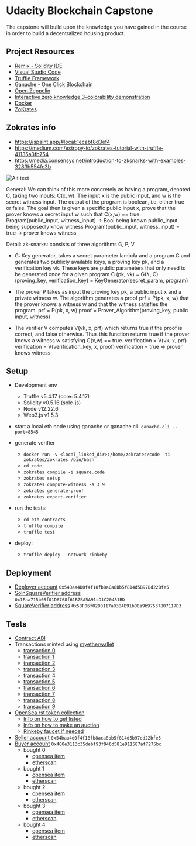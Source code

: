 # Udacity Blockchain Capstone

The capstone will build upon the knowledge you have gained in the course in order to build a decentralized housing product. 

## Project Resources

* [Remix - Solidity IDE](https://remix.ethereum.org/)
* [Visual Studio Code](https://code.visualstudio.com/)
* [Truffle Framework](https://truffleframework.com/)
* [Ganache - One Click Blockchain](https://truffleframework.com/ganache)
* [Open Zeppelin](https://openzeppelin.org/)
* [Interactive zero knowledge 3-colorability demonstration](http://web.mit.edu/~ezyang/Public/graph/svg.html)
* [Docker](https://docs.docker.com/install/)
* [ZoKrates](https://github.com/Zokrates/ZoKrates)

## Zokrates info

  * https://jspaint.app/#local:1ecabf8d3ef4
  * https://medium.com/extropy-io/zokrates-tutorial-with-truffle-41135a3fb754
  * https://media.consensys.net/introduction-to-zksnarks-with-examples-3283b554fc3b

  ![Alt text](./../docs/zokrates.info.png "zokrates")

  General:
  We can think of this more concretely as having a program, denoted C, taking two inputs: C(x, w). The input x is the public input, and w is the secret witness input. The output of the program is boolean, i.e. either true or false. The goal then is given a specific public input x, prove that the prover knows a secret input w such that C(x,w) == true.
    Program(public_input, witness_input) -> Bool
      being known public_input
      being supposedly know witness
      Program(public_input, witness_input) = true -> prover knows witness

  Detail:
  zk-snarks: consists of three algorithms G, P, V
  * G: Key generator, takes a secret parameter lambda and a program C and generates two publicly available keys, a proving key pk, and a verification key vk. These keys are public parameters that only need to be generated once for a given program C
    (pk, vk) = G(λ, C)
    (proving_key, verification_key) = KeyGenerator(secret_param, program)
  * The prover P takes as input the proving key pk, a public input x and a private witness w. The algorithm generates a proof prf = P(pk, x, w) that the prover knows a witness w and that the witness satisfies the program.
    prf = P(pk, x, w)
    proof = Prover_Algorithm(proving_key, public input, witness)
  
  * The verifier V computes V(vk, x, prf) which returns true if the proof is correct, and false otherwise. Thus this function returns true if the prover knows a witness w satisfying C(x,w) == true.
    verification = V(vk, x, prf)
    verification = V(verification_key, x, proof)
      verification = true => prover knows witness

## Setup

* Development env
  * Truffle v5.4.17 (core: 5.4.17)
  * Solidity v0.5.16 (solc-js)
  * Node v12.22.6
  * Web3.js v1.5.3
  
* start a local eth node using ganache or ganache cli: `ganache-cli --port=8545`
* generate verifier
  * `docker run -v <local_linked_dir>:/home/zokrates/code -ti zokrates/zokrates /bin/bash`
  * `cd code`
  * `zokrates compile -i square.code`
  * `zokrates setup`
  * `zokrates compute-witness -a 3 9`
  * `zokrates generate-proof`
  * `zokrates export-verifier`

* run the tests:
  * `cd eth-contracts`
  * `truffle compile`
  * `truffle test`

* deploy:
  * `truffle deploy --network rinkeby`

## Deployment

* [Deployer account](https://rinkeby.etherscan.io/address/0x54Baa4D0f4f18fb8aCa8Bb5f814d5B97Dd22Bfe5) `0x54Baa4D0f4f18fb8aCa8Bb5f814d5B97Dd22Bfe5`
* [SolnSquareVerifier address]([0x1Faa715b05f01D6768f61B7BA5A91cD1C20481BD](https://rinkeby.etherscan.io/address/0x1Faa715b05f01D6768f61B7BA5A91cD1C20481BD)) `0x1Faa715b05f01D6768f61B7BA5A91cD1C20481BD`
* [SquareVerifier address]([0x58F06f0280117a0384B91b00a9b97537807117D3](https://rinkeby.etherscan.io/address/0x58F06f0280117a0384B91b00a9b97537807117D3)) `0x58F06f0280117a0384B91b00a9b97537807117D3`

## Tests

* [Contract ABI](https://github.com/albertopeam/blockchain-developer_capstone/blob/master/ABI.json)
* Transactions minted using [myetherwallet](https://www.myetherwallet.com/)
  * [transaction 0](https://rinkeby.etherscan.io/tx/0xa69c0d2cf3227436593760ef1e4ecc6dfc4cefb9bfe1679548b53bd23caedaa2)
  * [transaction 1](https://rinkeby.etherscan.io/tx/0xafe113d9108365917c902da1af096e5149fbc1f181ad591672f7f61a4232e7a2)
  * [transaction 2](https://rinkeby.etherscan.io/tx/0x68f110871b0191dde2ed96b62724e797eb2b5eea2ba1f83f9c055037a58d059d)
  * [transaction 3](https://rinkeby.etherscan.io/tx/0x9eb750ce96d10d742bf7da80aad151362748e811451dd64c169b72cdc95f1b1c)
  * [transaction 4](https://rinkeby.etherscan.io/tx/0x820a8c0fe8bc3dff1f6e98f603a82238493987ce6e22dd21131da1f6f54e7c76)
  * [transaction 5](https://rinkeby.etherscan.io/tx/0x15014d7269287bd61eb62879bda4b67ef14b314315467bb52df18bbead49359a)
  * [transaction 6](https://rinkeby.etherscan.io/tx/0xae7b87d437a218150d9ee68126ebfc6e90e9a8146ab01e12db3217bad6c3bcdf)
  * [transaction 7](https://rinkeby.etherscan.io/tx/0x0bb303994c012e92087fd935126141a068b2bd902022f1bc897f6af5d5efbdd1)
  * [transaction 8](https://rinkeby.etherscan.io/tx/0xb076a970692728d910e18f2d24f5af0694409cbf347a11da745e85a8ad461209)
  * [transaction 9](https://rinkeby.etherscan.io/tx/0x3aee65e83c6419fd68b4473585b72f1c26a3166999f68af044c2101b26c15b7e)
* [OpenSea rst token collection](https://testnets.opensea.io/collection/real-state-token-v4)
  * [Info on how to get listed](https://testnets.opensea.io/get-listed/)
  * [Info on how to make an auction](https://docs.opensea.io/docs/6-auctioning-an-item)
  * [Rinkeby faucet if needed](https://faucets.chain.link/rinkeby)
* [Seller account](https://testnets.opensea.io/0x54baa4d0f4f18fb8aca8bb5f814d5b97dd22bfe5) `0x54baa4d0f4f18fb8aca8bb5f814d5b97dd22bfe5`
* [Buyer account](https://testnets.opensea.io/0x400e3113c35debf93f946d581e911587af7275bc) `0x400e3113c35debf93f946d581e911587af7275bc`
  * bought 0
    * [opensea item](https://testnets.opensea.io/assets/0x1faa715b05f01d6768f61b7ba5a91cd1c20481bd/0)
    * [etherscan](https://rinkeby.etherscan.io/tx/0xfb7ca9f40e348ddffb44d3d218a301ebbd63026c656b7e06a49b520a7992e54e)
  * bought 1
    * [opensea item](https://testnets.opensea.io/assets/0x1faa715b05f01d6768f61b7ba5a91cd1c20481bd/1)
    * [etherscan](https://rinkeby.etherscan.io/tx/0xca34fab79c079b3e89d747d8bf5607e2551d215d29a48b5343e0bff5a45d550e)
  * bought 2
    * [opensea item](https://testnets.opensea.io/assets/0x1faa715b05f01d6768f61b7ba5a91cd1c20481bd/2)
    * [etherscan](https://rinkeby.etherscan.io/tx/0xa4eb7a2a35b003e21e7bafc9cfc2b9c5ce641435d304ca3744670a379fbe6fc7)
  * bought 3
    * [opensea item](https://testnets.opensea.io/assets/0x1faa715b05f01d6768f61b7ba5a91cd1c20481bd/4)
    * [etherscan](https://rinkeby.etherscan.io/tx/0x4209fbc024af5f9af8a9897e6c52ce87756559edccc2adb1ad4a527552321cbb)
  * bought 4
    * [opensea item](https://testnets.opensea.io/assets/0x1faa715b05f01d6768f61b7ba5a91cd1c20481bd/3)
    * [etherscan](https://rinkeby.etherscan.io/tx/0x7f0866aadd0e8983ba4fc7497d689425a3b2a4bd0ffbad0939ad4ecadb24a695)